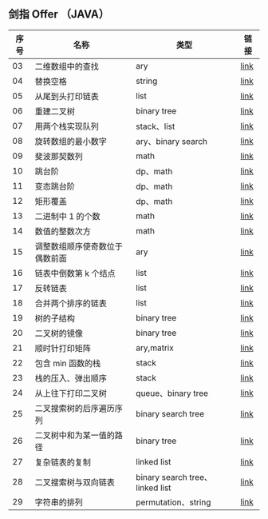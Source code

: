 ## 剑指 Offer （JAVA）

| 序号 | 名称 | 类型 | 链接 |
|---|---|---|---|
|03|二维数组中的查找|ary|[link](/code/No03)|
|04|替换空格|string|[link](/code/No04)|
|05|从尾到头打印链表|list|[link](/code/No05)|
|06|重建二叉树|binary tree|[link](/code/No06)|
|07|用两个栈实现队列|stack、list|[link](/code/No07)|
|08|旋转数组的最小数字|ary、binary search|[link](/code/No08)|
|09|斐波那契数列|math|[link](/code/No09)|
|10|跳台阶|dp、math|[link](/code/No10)|
|11|变态跳台阶|dp、math|[link](/code/No11)|
|12|矩形覆盖|dp、math|[link](/code/No12)|
|13|二进制中 1 的个数|math|[link](/code/No13)|
|14|数值的整数次方|math|[link](/code/No14)|
|15|调整数组顺序使奇数位于偶数前面|ary|[link](/code/No15)|
|16|链表中倒数第 k 个结点|list|[link](/code/No16)|
|17|反转链表|list|[link](/code/No17)|
|18|合并两个排序的链表|list|[link](/code/No18)|
|19|树的子结构|binary tree|[link](/code/No19)|
|20|二叉树的镜像|binary tree|[link](/code/No20)|
|21|顺时针打印矩阵|ary,matrix|[link](/code/No21)|
|22|包含 min 函数的栈|stack|[link](/code/No22)|
|23|栈的压入、弹出顺序|stack|[link](/code/No23)|
|24|从上往下打印二叉树|queue、binary tree|[link](/code/No24)|
|25|二叉搜索树的后序遍历序列|binary search tree|[link](/code/No25)|
|26|二叉树中和为某一值的路径|binary tree|[link](/code/No26)|
|27|复杂链表的复制|linked list|[link](/code/No27)|
|28|二叉搜索树与双向链表|binary search tree、linked list|[link](/code/No28)|
|29|字符串的排列|permutation、string|[link](/code/No29)|